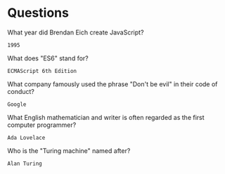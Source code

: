 # Questions

What year did Brendan Eich create JavaScript?

```
1995
```

What does "ES6" stand for?

```
ECMAScript 6th Edition
```

What company famously used the phrase "Don't be evil" in their code of conduct?

```
Google
```

What English mathematician and writer is often regarded as the first computer programmer?

```
Ada Lovelace
```

Who is the "Turing machine" named after?

```
Alan Turing
```
